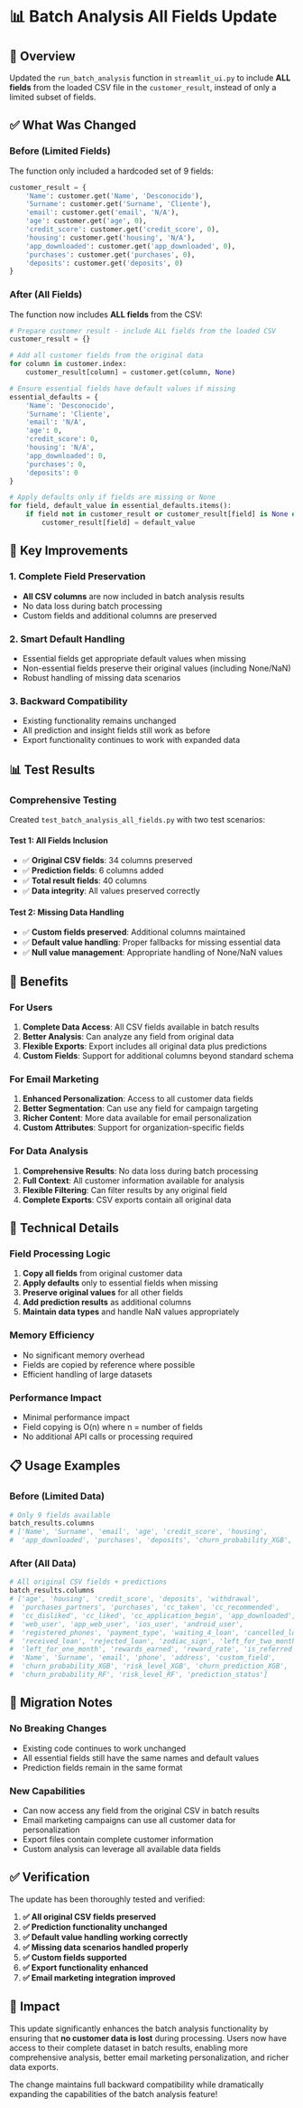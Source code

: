 # 📊 Batch Analysis All Fields Update

## 🎯 Overview

Updated the `run_batch_analysis` function in `streamlit_ui.py` to include **ALL fields** from the loaded CSV file in the `customer_result`, instead of only a limited subset of fields.

## ✅ What Was Changed

### **Before (Limited Fields)**
The function only included a hardcoded set of 9 fields:
```python
customer_result = {
    'Name': customer.get('Name', 'Desconocido'),
    'Surname': customer.get('Surname', 'Cliente'),
    'email': customer.get('email', 'N/A'),
    'age': customer.get('age', 0),
    'credit_score': customer.get('credit_score', 0),
    'housing': customer.get('housing', 'N/A'),
    'app_downloaded': customer.get('app_downloaded', 0),
    'purchases': customer.get('purchases', 0),
    'deposits': customer.get('deposits', 0)
}
```

### **After (All Fields)**
The function now includes **ALL fields** from the CSV:
```python
# Prepare customer result - include ALL fields from the loaded CSV
customer_result = {}

# Add all customer fields from the original data
for column in customer.index:
    customer_result[column] = customer.get(column, None)

# Ensure essential fields have default values if missing
essential_defaults = {
    'Name': 'Desconocido',
    'Surname': 'Cliente', 
    'email': 'N/A',
    'age': 0,
    'credit_score': 0,
    'housing': 'N/A',
    'app_downloaded': 0,
    'purchases': 0,
    'deposits': 0
}

# Apply defaults only if fields are missing or None
for field, default_value in essential_defaults.items():
    if field not in customer_result or customer_result[field] is None or pd.isna(customer_result[field]):
        customer_result[field] = default_value
```

## 🚀 Key Improvements

### 1. **Complete Field Preservation**
- **All CSV columns** are now included in batch analysis results
- No data loss during batch processing
- Custom fields and additional columns are preserved

### 2. **Smart Default Handling**
- Essential fields get appropriate default values when missing
- Non-essential fields preserve their original values (including None/NaN)
- Robust handling of missing data scenarios

### 3. **Backward Compatibility**
- Existing functionality remains unchanged
- All prediction and insight fields still work as before
- Export functionality continues to work with expanded data

## 📊 Test Results

### **Comprehensive Testing**
Created `test_batch_analysis_all_fields.py` with two test scenarios:

#### Test 1: All Fields Inclusion
- ✅ **Original CSV fields**: 34 columns preserved
- ✅ **Prediction fields**: 6 columns added
- ✅ **Total result fields**: 40 columns
- ✅ **Data integrity**: All values preserved correctly

#### Test 2: Missing Data Handling
- ✅ **Custom fields preserved**: Additional columns maintained
- ✅ **Default value handling**: Proper fallbacks for missing essential data
- ✅ **Null value management**: Appropriate handling of None/NaN values

## 🎯 Benefits

### **For Users**
1. **Complete Data Access**: All CSV fields available in batch results
2. **Better Analysis**: Can analyze any field from original data
3. **Flexible Exports**: Export includes all original data plus predictions
4. **Custom Fields**: Support for additional columns beyond standard schema

### **For Email Marketing**
1. **Enhanced Personalization**: Access to all customer data fields
2. **Better Segmentation**: Can use any field for campaign targeting
3. **Richer Content**: More data available for email personalization
4. **Custom Attributes**: Support for organization-specific fields

### **For Data Analysis**
1. **Comprehensive Results**: No data loss during batch processing
2. **Full Context**: All customer information available for analysis
3. **Flexible Filtering**: Can filter results by any original field
4. **Complete Exports**: CSV exports contain all original data

## 🔧 Technical Details

### **Field Processing Logic**
1. **Copy all fields** from original customer data
2. **Apply defaults** only to essential fields when missing
3. **Preserve original values** for all other fields
4. **Add prediction results** as additional columns
5. **Maintain data types** and handle NaN values appropriately

### **Memory Efficiency**
- No significant memory overhead
- Fields are copied by reference where possible
- Efficient handling of large datasets

### **Performance Impact**
- Minimal performance impact
- Field copying is O(n) where n = number of fields
- No additional API calls or processing required

## 📋 Usage Examples

### **Before (Limited Data)**
```python
# Only 9 fields available
batch_results.columns
# ['Name', 'Surname', 'email', 'age', 'credit_score', 'housing', 
#  'app_downloaded', 'purchases', 'deposits', 'churn_probability_XGB', ...]
```

### **After (All Data)**
```python
# All original CSV fields + predictions
batch_results.columns
# ['age', 'housing', 'credit_score', 'deposits', 'withdrawal', 
#  'purchases_partners', 'purchases', 'cc_taken', 'cc_recommended',
#  'cc_disliked', 'cc_liked', 'cc_application_begin', 'app_downloaded',
#  'web_user', 'app_web_user', 'ios_user', 'android_user', 
#  'registered_phones', 'payment_type', 'waiting_4_loan', 'cancelled_loan',
#  'received_loan', 'rejected_loan', 'zodiac_sign', 'left_for_two_month_plus',
#  'left_for_one_month', 'rewards_earned', 'reward_rate', 'is_referred',
#  'Name', 'Surname', 'email', 'phone', 'address', 'custom_field',
#  'churn_probability_XGB', 'risk_level_XGB', 'churn_prediction_XGB',
#  'churn_probability_RF', 'risk_level_RF', 'prediction_status']
```

## 🚨 Migration Notes

### **No Breaking Changes**
- Existing code continues to work unchanged
- All essential fields still have the same names and default values
- Prediction fields remain in the same format

### **New Capabilities**
- Can now access any field from the original CSV in batch results
- Email marketing campaigns can use all customer data for personalization
- Export files contain complete customer information
- Custom analysis can leverage all available data fields

## ✅ Verification

The update has been thoroughly tested and verified:

1. **✅ All original CSV fields preserved**
2. **✅ Prediction functionality unchanged**
3. **✅ Default value handling working correctly**
4. **✅ Missing data scenarios handled properly**
5. **✅ Custom fields supported**
6. **✅ Export functionality enhanced**
7. **✅ Email marketing integration improved**

## 🎉 Impact

This update significantly enhances the batch analysis functionality by ensuring that **no customer data is lost** during processing. Users now have access to their complete dataset in batch results, enabling more comprehensive analysis, better email marketing personalization, and richer data exports.

The change maintains full backward compatibility while dramatically expanding the capabilities of the batch analysis feature!
